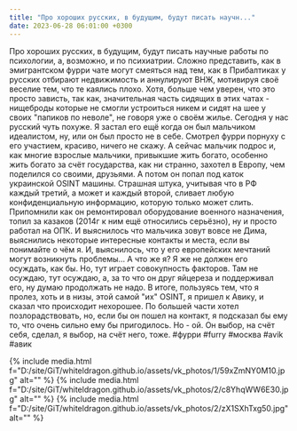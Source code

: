 ```yaml
---
title: "Про хороших русских, в будущим, будут писать научн..."
date: 2023-06-28 06:01:00 +0300
---
```


Про хороших русских, в будущим, будут писать научные работы по психологии, а, возможно, и по психиатрии. Сложно представить, как в эмигрантском фурри чате могут смеяться над тем, как в Прибалтиках у русских отбирают недвижимость и аннулируют ВНЖ, мотивируя своё веселие тем, что те каялись плохо. Хотя, больше чем уверен, что это просто зависть, так как, значительная часть сидящих в этих чатах - нищеброды которые не смогли устроиться никем и сидят на шее у своих "папиков по неволе", не говоря уже о своём жилье.
Сегодня у нас русский чуть похуже. Я застал его ещё когда он был мальчиком идеалистом, ну, или он был просто не в себе. Смотрел фурри порнуху с его участием, красиво, ничего не скажу.
А сейчас мальчик подрос и, как многие взрослые мальчики, привыкшие жить богато, особенно жить богато за счёт государства, как ни странно, захотел в Европу, чем поделился со своими, друзьями.
А потом он попал под каток украинской OSINT машины. Страшная штука, учитывая что в РФ каждый третий, а может и каждый второй, сливает любую конфиденциальную информацию, которую только может слить.
Припомнили как он ремонтировал оборудование военного назначения, топил за казаков (2014г к ним ещё относились серьёзно), ну и просто работал на ОПК. И выяснилось что мальчика зовут вовсе не Дима, выяснились некоторые интересные контакты и места, если вы понимайте о чём я.
И, выяснилось, что у его европейских мечтаний могут возникнуть проблемы...
А что же я? Я же не должен его осуждать, как бы. Но, тут играет совокупность факторов. Там не осуждаю, тут осуждаю, а, за то что он друг яйцереза и поддерживал его, ну думаю продолжать не надо.
В итоге, пользуясь тем, что я пролез, хоть и в низы, этой самой "их" OSINT, я пришел к Авику, и сказал что происходит нехорошее. По большей части хотел позлорадствовать, но, если бы он пошел на контакт, я подсказал бы ему то, что очень сильно ему бы пригодилось. Но - ой. Он выбор, на счёт себя, сделал, я выбор, на счёт него, тоже.
#фурри #furry #москва #avik #авик


{% include media.html f="D:/site/GiT/whiteldragon.github.io/assets/vk_photos/1/59xZmNY0M10.jpg" alt="" %}
{% include media.html f="D:/site/GiT/whiteldragon.github.io/assets/vk_photos/2/c8YhqWW6E30.jpg" alt="" %}
{% include media.html f="D:/site/GiT/whiteldragon.github.io/assets/vk_photos/2/zX1SXhTxg50.jpg" alt="" %}
